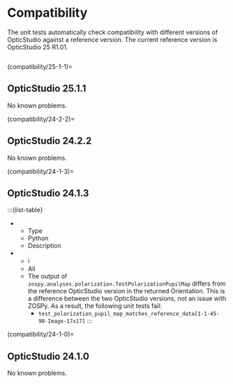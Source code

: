 # Compatibility

The unit tests automatically check compatibility with different versions of OpticStudio against a reference version.
The current reference version is OpticStudio 25 R1.01.

```{include} compatibility_table.md
```

(compatibility/25-1-1)=
## OpticStudio 25.1.1

No known problems.

(compatibility/24-2-2)=
## OpticStudio 24.2.2

No known problems.

(compatibility/24-1-3)=
## OpticStudio 24.1.3

:::{list-table}
* - Type
  - Python
  - Description
* - ℹ
  - All
  - The output of `zospy.analyses.polarization.TestPolarizationPupilMap` differs from the reference OpticStudio version in the returned Orientation. 
    This is a difference between the two OpticStudio versions, not an issue with ZOSPy. 
    As a result, the following unit tests fail:
     - `test_polarization_pupil_map_matches_reference_data[1-1-45-90-Image-17x17]`
:::

(compatibility/24-1-0)=
## OpticStudio 24.1.0

No known problems.
